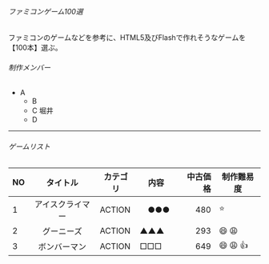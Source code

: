 ###### ファミコンゲーム100選
ファミコンのゲームなどを参考に、HTML5及びFlashで作れそうなゲームを【100本】選ぶ。


###### 制作メンバー
- A 
    - B 
    - C 堀井
    - D 


--- 
###### ゲームリスト
| NO   | タイトル            | カテゴリ             | 内容　| 中古価格| 制作難易度 | 
| ---- |:-------------------:| -------------------- | ------------------- | -------:| -------- |  
| 1 | アイスクライマー | ACTION   |　●●● | 480 | :star: | 
| 2 | グーニーズ       | ACTION   | ▲▲▲　| 293 | :smile: :weary: | 
| 3 | ボンバーマン     | ACTION   | □□□　| 649 | :smile: :weary: :+1: | 
